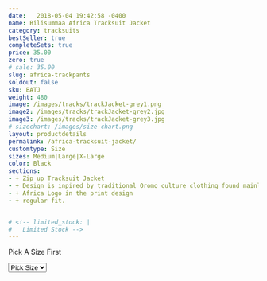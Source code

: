 ```yaml
---
date:   2018-05-04 19:42:58 -0400
name: Bilisummaa Africa Tracksuit Jacket
category: tracksuits
bestSeller: true
completeSets: true
price: 35.00
zero: true
# sale: 35.00
slug: africa-trackpants
soldout: false
sku: BATJ
weight: 480
image: /images/tracks/trackJacket-grey1.png
image2: /images/tracks/trackJacket-grey2.jpg
image3: /images/tracks/trackJacket-grey3.jpg
# sizechart: /images/size-chart.png
layout: productdetails
permalink: /africa-tracksuit-jacket/
customtype: Size
sizes: Medium|Large|X-Large
color: Black
sections: 
- + Zip up Tracksuit Jacket
- + Design is inpired by traditional Oromo culture clothing found mainly 	in Bale region
- + Africa Logo in the print design
- + regular fit. 


# <!-- limited_stock: |
#   Limited Stock -->
---
```


<div class="missingSize"><p>Pick A Size First</p></div>

<select id="my-size">
	  <option selected disabled>Pick Size</option>
	  <option disabled>Small</option>
	  <option>Medium</option>
	  <option>Large</option>
	  <option>X-Large</option>
</select>
